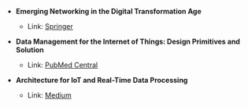 - **Emerging Networking in the Digital Transformation Age**
  - Link: [Springer](https://link.springer.com/chapter/10.1007/978-3-031-24963-1_32)

- **Data Management for the Internet of Things: Design Primitives and Solution**
  - Link: [PubMed Central](https://www.ncbi.nlm.nih.gov/pmc/articles/PMC3871070/)

- **Architecture for IoT and Real-Time Data Processing**
  - Link: [Medium](https://medium.com/codex/architecture-for-iot-and-real-time-data-processing-f0a8c7e63c35)

